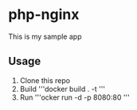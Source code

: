 # php-nginx
This is my sample app 


## Usage
1. Clone this repo
2. Build '''docker build . -t <imagename>'''
3. Run '''ocker run -d -p 8080:80 <imagename>'''




